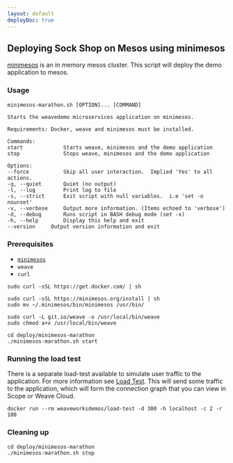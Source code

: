 ```yaml
---
layout: default
deployDoc: true
---
```


## Deploying Sock Shop on Mesos using minimesos

[minimesos](https://minimesos.org) is an in memory mesos cluster. This script will deploy the demo application to mesos.

### Usage

```
minimesos-marathon.sh [OPTION]... [COMMAND]

Starts the weavedemo microservices application on minimesos.

Requirements: Docker, weave and minimesos must be installed.

Commands:
start             Starts weave, minimesos and the demo application
stop              Stops weave, minimesos and the demo application

Options:
--force           Skip all user interaction.  Implied 'Yes' to all actions.
-q, --quiet       Quiet (no output)
-l, --log         Print log to file
-s, --strict      Exit script with null variables.  i.e 'set -o nounset'
-v, --verbose     Output more information. (Items echoed to 'verbose')
-d, --debug       Runs script in BASH debug mode (set -x)
-h, --help        Display this help and exit
--version     Output version information and exit

```

### Prerequisites
- [`minimesos`](https://minimesos.org)
- `weave`
- `curl`

<!-- deploy-doc-hidden pre-install

    apt-get update
    apt-get install -yq sudo net-tools
-->

<!-- deploy-doc-start create-infrastructure -->

    sudo curl -sSL https://get.docker.com/ | sh

    sudo curl -sSL https://minimesos.org/install | sh
    sudo mv ~/.minimesos/bin/minimesos /usr/bin/

    sudo curl -L git.io/weave -o /usr/local/bin/weave
    sudo chmod a+x /usr/local/bin/weave


<!-- deploy-doc-end -->

<!-- deploy-doc-start create-infrastructure -->

    cd deploy/minimesos-marathon
    ./minimesos-marathon.sh start

<!-- deploy-doc-end -->

### Running the load test

There is a separate load-test available to simulate user traffic to the application. For more information see [Load Test](#loadtest).
This will send some traffic to the application, which will form the connection graph that you can view in Scope or Weave Cloud.

<!-- deploy-doc-start run-tests -->

    docker run --rm weaveworksdemos/load-test -d 300 -h localhost -c 2 -r 100

<!-- deploy-doc-end -->

<!-- deploy-doc-hidden run-tests

    docker run -\-rm -\-net=weave -\-hostname=healthcheck.weave.local weaveworksdemos/healthcheck:snapshot -s orders.weave.local,cart.weave.local,payment,user,catalogue,shipping,queue-master -d 60 -r 5

-->

### Cleaning up

<!-- deploy-doc-start destroy-infrastructure -->

    cd deploy/minimesos-marathon
    ./minimesos-marathon.sh stop

<!-- deploy-doc-end -->
